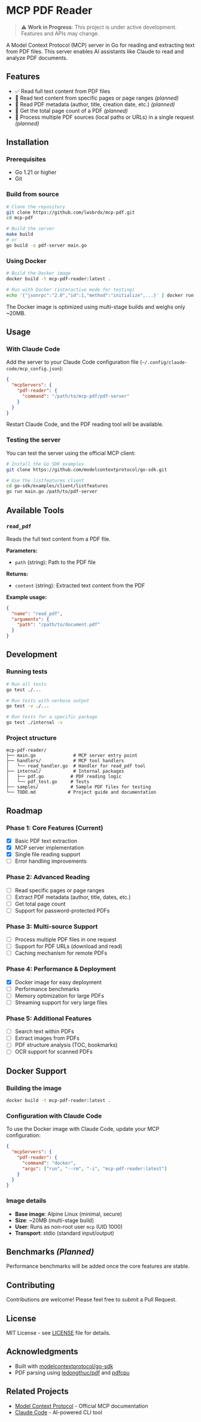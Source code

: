 # MCP PDF Reader

> ⚠️ **Work in Progress**: This project is under active development. Features and APIs may change.

A Model Context Protocol (MCP) server in Go for reading and extracting text from PDF files. This server enables AI assistants like Claude to read and analyze PDF documents.

## Features

- ✅ Read full text content from PDF files
- 🔄 Read text content from specific pages or page ranges *(planned)*
- 🔄 Read PDF metadata (author, title, creation date, etc.) *(planned)*
- 🔄 Get the total page count of a PDF *(planned)*
- 🔄 Process multiple PDF sources (local paths or URLs) in a single request *(planned)*

## Installation

### Prerequisites

- Go 1.21 or higher
- Git

### Build from source

```bash
# Clone the repository
git clone https://github.com/lwsbrdx/mcp-pdf.git
cd mcp-pdf

# Build the server
make build
# or
go build -o pdf-server main.go
```

### Using Docker

```bash
# Build the Docker image
docker build -t mcp-pdf-reader:latest .

# Run with Docker (interactive mode for testing)
echo '{"jsonrpc":"2.0","id":1,"method":"initialize",...}' | docker run --rm -i mcp-pdf-reader:latest
```

The Docker image is optimized using multi-stage builds and weighs only ~20MB.

## Usage

### With Claude Code

Add the server to your Claude Code configuration file (`~/.config/claude-code/mcp_config.json`):

```json
{
  "mcpServers": {
    "pdf-reader": {
      "command": "/path/to/mcp-pdf/pdf-server"
    }
  }
}
```

Restart Claude Code, and the PDF reading tool will be available.

### Testing the server

You can test the server using the official MCP client:

```bash
# Install the Go SDK examples
git clone https://github.com/modelcontextprotocol/go-sdk.git

# Use the listfeatures client
cd go-sdk/examples/client/listfeatures
go run main.go /path/to/pdf-server
```

## Available Tools

### `read_pdf`

Reads the full text content from a PDF file.

**Parameters:**
- `path` (string): Path to the PDF file

**Returns:**
- `content` (string): Extracted text content from the PDF

**Example usage:**
```json
{
  "name": "read_pdf",
  "arguments": {
    "path": "/path/to/document.pdf"
  }
}
```

## Development

### Running tests

```bash
# Run all tests
go test ./...

# Run tests with verbose output
go test -v ./...

# Run tests for a specific package
go test ./internal -v
```

### Project structure

```
mcp-pdf-reader/
├── main.go              # MCP server entry point
├── handlers/            # MCP tool handlers
│   └── read_handler.go  # Handler for read_pdf tool
├── internal/            # Internal packages
│   ├── pdf.go          # PDF reading logic
│   └── pdf_test.go     # Tests
├── samples/            # Sample PDF files for testing
└── TODO.md            # Project guide and documentation
```

## Roadmap

### Phase 1: Core Features (Current)
- [x] Basic PDF text extraction
- [x] MCP server implementation
- [x] Single file reading support
- [ ] Error handling improvements

### Phase 2: Advanced Reading
- [ ] Read specific pages or page ranges
- [ ] Extract PDF metadata (author, title, dates, etc.)
- [ ] Get total page count
- [ ] Support for password-protected PDFs

### Phase 3: Multi-source Support
- [ ] Process multiple PDF files in one request
- [ ] Support for PDF URLs (download and read)
- [ ] Caching mechanism for remote PDFs

### Phase 4: Performance & Deployment
- [x] Docker image for easy deployment
- [ ] Performance benchmarks
- [ ] Memory optimization for large PDFs
- [ ] Streaming support for very large files

### Phase 5: Additional Features
- [ ] Search text within PDFs
- [ ] Extract images from PDFs
- [ ] PDF structure analysis (TOC, bookmarks)
- [ ] OCR support for scanned PDFs

## Docker Support

### Building the image

```bash
docker build -t mcp-pdf-reader:latest .
```

### Configuration with Claude Code

To use the Docker image with Claude Code, update your MCP configuration:

```json
{
  "mcpServers": {
    "pdf-reader": {
      "command": "docker",
      "args": ["run", "--rm", "-i", "mcp-pdf-reader:latest"]
    }
  }
}
```

### Image details

- **Base image**: Alpine Linux (minimal, secure)
- **Size**: ~20MB (multi-stage build)
- **User**: Runs as non-root user `mcp` (UID 1000)
- **Transport**: stdio (standard input/output)

## Benchmarks *(Planned)*

Performance benchmarks will be added once the core features are stable.

## Contributing

Contributions are welcome! Please feel free to submit a Pull Request.

## License

MIT License - see [LICENSE](LICENSE) file for details.

## Acknowledgments

- Built with [modelcontextprotocol/go-sdk](https://github.com/modelcontextprotocol/go-sdk)
- PDF parsing using [ledongthuc/pdf](https://github.com/ledongthuc/pdf) and [pdfcpu](https://github.com/pdfcpu/pdfcpu)

## Related Projects

- [Model Context Protocol](https://modelcontextprotocol.io) - Official MCP documentation
- [Claude Code](https://claude.com/claude-code) - AI-powered CLI tool
